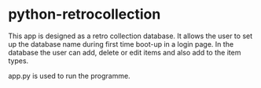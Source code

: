 # python-retrocollection

This app is designed as a retro collection database. It allows the user to set up the database name during first time boot-up in a login page. In the database the user can add, delete or edit items and also add to the item types.

app.py is used to run the programme.
